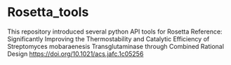 # Rosetta_tools
This repository introduced several python API tools for Rosetta 
Reference:
Significantly Improving the Thermostability and Catalytic Efficiency of Streptomyces mobaraenesis Transglutaminase through Combined Rational Design
https://doi.org/10.1021/acs.jafc.1c05256
